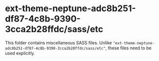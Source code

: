 # ext-theme-neptune-adc8b251-df87-4c8b-9390-3cca2b28ffdc/sass/etc

This folder contains miscellaneous SASS files. Unlike `"ext-theme-neptune-adc8b251-df87-4c8b-9390-3cca2b28ffdc/sass/etc"`, these files
need to be used explicitly.
